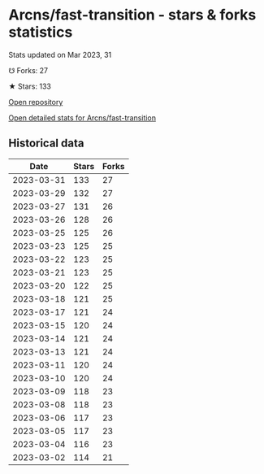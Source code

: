 # Arcns/fast-transition - stars & forks statistics

Stats updated on Mar 2023, 31

☋ Forks: 27

★ Stars: 133

[Open repository](https://github.com/Arcns/fast-transition)

[Open detailed stats for Arcns/fast-transition](https://reviewgithub.com/rep/Arcns/fast-transition)

## Historical data
| Date | Stars | Forks |
|------|-------|-------|
| 2023-03-31 | 133 | 27 | 
| 2023-03-29 | 132 | 27 | 
| 2023-03-27 | 131 | 26 | 
| 2023-03-26 | 128 | 26 | 
| 2023-03-25 | 125 | 26 | 
| 2023-03-23 | 125 | 25 | 
| 2023-03-22 | 123 | 25 | 
| 2023-03-21 | 123 | 25 | 
| 2023-03-20 | 122 | 25 | 
| 2023-03-18 | 121 | 25 | 
| 2023-03-17 | 121 | 24 | 
| 2023-03-15 | 120 | 24 | 
| 2023-03-14 | 121 | 24 | 
| 2023-03-13 | 121 | 24 | 
| 2023-03-11 | 120 | 24 | 
| 2023-03-10 | 120 | 24 | 
| 2023-03-09 | 118 | 23 | 
| 2023-03-08 | 118 | 23 | 
| 2023-03-06 | 117 | 23 | 
| 2023-03-05 | 117 | 23 | 
| 2023-03-04 | 116 | 23 | 
| 2023-03-02 | 114 | 21 | 

